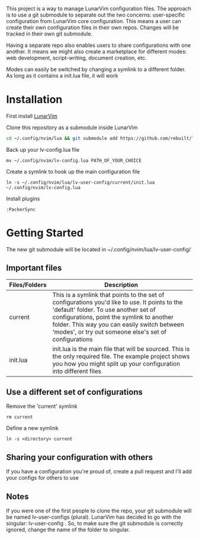 This project is a way to manage LunarVim configuration files. The approach is to use a git submodule to separate out the two concerns: user-specific configuration from LunarVim core configuration. This means a user can create their own configuration files in their own repos. Changes will be tracked in their own git submodule.

Having a separate repo also enables users to share configurations with one another. It means we might also create a marketplace for different modes: web development, script-writing, document creation, etc.

Modes can easily be switched by changing a symlink to a different folder. As long as it contains a init.lua file, it will work

# Installation

First install [LunarVim](https://github.com/ChristianChiarulli/LunarVim)

Clone this repository as a submodule inside LunarVim

```bash
cd ~/.config/nvim/lua && git submodule add https://github.com/rebuilt/lv-user-config.git
```

Back up your lv-config.lua file

```
mv ~/.config/nvim/lv-config.lua PATH_OF_YOUR_CHOICE
```

Create a symlink to hook up the main configuration file

```
ln -s ~/.config/nvim/lua/lv-user-config/current/init.lua ~/.config/nvim/lv-config.lua
```

Install plugins

```
:PackerSync
```

# Getting Started

The new git submodule will be located in ~/.config/nvim/lua/lv-user-config/

## Important files

| Files/Folders    | Description                                                                                                                                                                                 |
| ---------------- | ------------------------------------------------------------------------------------------------------------------------------------------------------------------------------------------- |
| current          | This is a symlink that points to the set of configurations you'd like to use. It points to the 'default' folder. To use another set of configurations, point the symlink to another folder. This way you can easily switch between 'modes', or try out someone else's set of configurations |
| init.lua | init.lua is the main file that will be sourced. This is the only required file.  The example project shows you how you might split up your configuration into different files                                                                                                               |

## Use a different set of configurations

Remove the 'current' symlink

```
rm current
```

Define a new symlink

```
ln -s <directory> current
```

## Sharing your configuration with others

If you have a configuration you're proud of, create a pull request and I'll add your configs for others to use

## Notes

If you were one of the first people to clone the repo, your git submodule will be named lv-user-configs (plural).   LunarVim has decided to go with the singular: lv-user-config .  So, to make sure the git submodule is correctly ignored, change the name of the folder to singular.  
